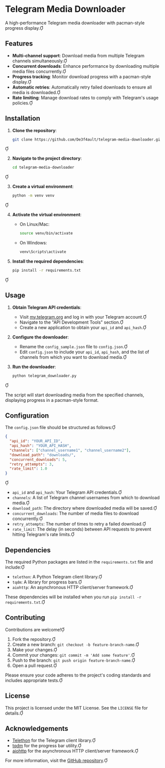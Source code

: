 # Telegram Media Downloader

A high-performance Telegram media downloader with pacman-style progress display.

## Features

- **Multi-channel support**: Download media from multiple Telegram channels simultaneously.
- **Concurrent downloads**: Enhance performance by downloading multiple media files concurrently.
- **Progress tracking**: Monitor download progress with a pacman-style display.
- **Automatic retries**: Automatically retry failed downloads to ensure all media is downloaded.
- **Rate limiting**: Manage download rates to comply with Telegram's usage policies.

## Installation

1. **Clone the repository**:

   ```bash
   git clone https://github.com/De3f4ault/telegram-media-downloader.git
   ```


2. **Navigate to the project directory**:

   ```bash
   cd telegram-media-downloader
   ```


3. **Create a virtual environment**:

   ```bash
   python -m venv venv
   ```


4. **Activate the virtual environment**:

   - On Linux/Mac:

     ```bash
     source venv/bin/activate
     ```

   - On Windows:

     ```bash
     venv\Scripts\activate
     ```

5. **Install the required dependencies**:

   ```bash
   pip install -r requirements.txt
   ```


## Usage

1. **Obtain Telegram API credentials**:

   - Visit [my.telegram.org](https://my.telegram.org/) and log in with your Telegram account.
   - Navigate to the "API Development Tools" section.
   - Create a new application to obtain your `api_id` and `api_hash`.

2. **Configure the downloader**:

   - Rename the `config_sample.json` file to `config.json`.
   - Edit `config.json` to include your `api_id`, `api_hash`, and the list of channels from which you want to download media.

3. **Run the downloader**:

   ```bash
   python telegram_downloader.py
   ```


   The script will start downloading media from the specified channels, displaying progress in a pacman-style format.

## Configuration

The `config.json` file should be structured as follows:


```json
{
  "api_id": "YOUR_API_ID",
  "api_hash": "YOUR_API_HASH",
  "channels": ["channel_username1", "channel_username2"],
  "download_path": "downloads/",
  "concurrent_downloads": 5,
  "retry_attempts": 3,
  "rate_limit": 1.0
}
```


- `api_id` and `api_hash`: Your Telegram API credentials.
- `channels`: A list of Telegram channel usernames from which to download media.
- `download_path`: The directory where downloaded media will be saved.
- `concurrent_downloads`: The number of media files to download concurrently.
- `retry_attempts`: The number of times to retry a failed download.
- `rate_limit`: The delay (in seconds) between API requests to prevent hitting Telegram's rate limits.

## Dependencies

The required Python packages are listed in the `requirements.txt` file and include:

- `telethon`: A Python Telegram client library.
- `tqdm`: A library for progress bars.
- `aiohttp`: An asynchronous HTTP client/server framework.

These dependencies will be installed when you run `pip install -r requirements.txt`.

## Contributing

Contributions are welcome!

1. Fork the repository.
2. Create a new branch: `git checkout -b feature-branch-name`.
3. Make your changes.
4. Commit your changes: `git commit -m 'Add some feature'`.
5. Push to the branch: `git push origin feature-branch-name`.
6. Open a pull request.

Please ensure your code adheres to the project's coding standards and includes appropriate tests.

## License

This project is licensed under the MIT License. See the `LICENSE` file for details.

## Acknowledgements

- [Telethon](https://github.com/LonamiWebs/Telethon) for the Telegram client library.
- [tqdm](https://github.com/tqdm/tqdm) for the progress bar utility.
- [aiohttp](https://github.com/aio-libs/aiohttp) for the asynchronous HTTP client/server framework.

For more information, visit the [GitHub repository](https://github.com/De3f4ault/telegram-media-downloader). 
